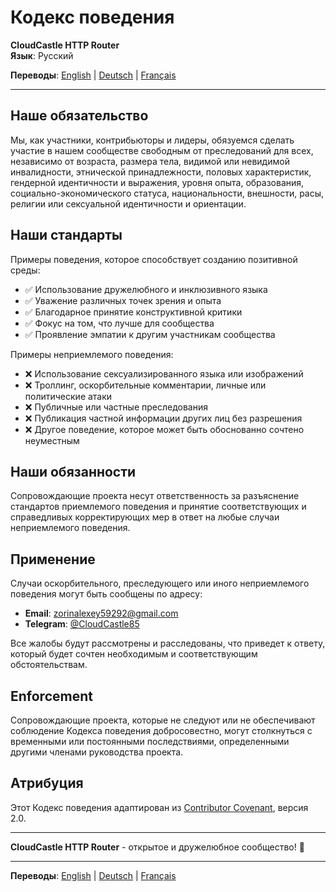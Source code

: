 # Кодекс поведения

**CloudCastle HTTP Router**  
**Язык**: Русский

**Переводы**: [English](docs/en/documentation/CODE_OF_CONDUCT.md) | [Deutsch](docs/de/documentation/CODE_OF_CONDUCT.md) | [Français](docs/fr/documentation/CODE_OF_CONDUCT.md)

---

## Наше обязательство

Мы, как участники, контрибьюторы и лидеры, обязуемся сделать участие в нашем сообществе свободным от преследований для всех, независимо от возраста, размера тела, видимой или невидимой инвалидности, этнической принадлежности, половых характеристик, гендерной идентичности и выражения, уровня опыта, образования, социально-экономического статуса, национальности, внешности, расы, религии или сексуальной идентичности и ориентации.

## Наши стандарты

Примеры поведения, которое способствует созданию позитивной среды:

* ✅ Использование дружелюбного и инклюзивного языка
* ✅ Уважение различных точек зрения и опыта
* ✅ Благодарное принятие конструктивной критики
* ✅ Фокус на том, что лучше для сообщества
* ✅ Проявление эмпатии к другим участникам сообщества

Примеры неприемлемого поведения:

* ❌ Использование сексуализированного языка или изображений
* ❌ Троллинг, оскорбительные комментарии, личные или политические атаки
* ❌ Публичные или частные преследования
* ❌ Публикация частной информации других лиц без разрешения
* ❌ Другое поведение, которое может быть обоснованно сочтено неуместным

## Наши обязанности

Сопровождающие проекта несут ответственность за разъяснение стандартов приемлемого поведения и принятие соответствующих и справедливых корректирующих мер в ответ на любые случаи неприемлемого поведения.

## Применение

Случаи оскорбительного, преследующего или иного неприемлемого поведения могут быть сообщены по адресу:

- **Email**: zorinalexey59292@gmail.com
- **Telegram**: [@CloudCastle85](https://t.me/CloudCastle85)

Все жалобы будут рассмотрены и расследованы, что приведет к ответу, который будет сочтен необходимым и соответствующим обстоятельствам.

## Enforcement

Сопровождающие проекта, которые не следуют или не обеспечивают соблюдение Кодекса поведения добросовестно, могут столкнуться с временными или постоянными последствиями, определенными другими членами руководства проекта.

## Атрибуция

Этот Кодекс поведения адаптирован из [Contributor Covenant](https://www.contributor-covenant.org), версия 2.0.

---

**CloudCastle HTTP Router** - открытое и дружелюбное сообщество! 🤝

---

**Переводы**: [English](docs/en/documentation/CODE_OF_CONDUCT.md) | [Deutsch](docs/de/documentation/CODE_OF_CONDUCT.md) | [Français](docs/fr/documentation/CODE_OF_CONDUCT.md)

